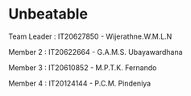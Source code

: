 # Unbeatable

Team Leader : IT20627850 - Wijerathne.W.M.L.N

Member 2 : IT20622664 - G.A.M.S. Ubayawardhana

Member 3 : IT20610852 - M.P.T.K. Fernando

Member 4 : IT20124144 - P.C.M. Pindeniya
